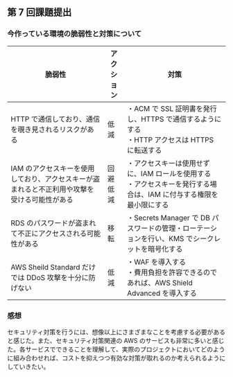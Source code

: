 ## 第 7 回課題提出

### 今作っている環境の脆弱性と対策について

| 脆弱性                                                                                        | アクション   | 対策                                                                                                                   |
| --------------------------------------------------------------------------------------------- | ------------ | ---------------------------------------------------------------------------------------------------------------------- |
| HTTP で通信しており、通信を覗き見されるリスクがある                                           | 低減         | ・ACM で SSL 証明書を発行し、HTTPS で通信するようにする<br>・HTTP アクセスは HTTPS に転送する                          |
| IAM のアクセスキーを使用しており、アクセスキーが盗まれると不正利用や攻撃を受ける可能性がある | 回避<br>低減 | ・アクセスキーは使用せずに、IAM ロールを使用する<br>・アクセスキーを発行する場合は、IAM に付与する権限を最小限にする |
| RDS のパスワードが盗まれて不正にアクセスされる可能性がある                                    | 移転         | ・Secrets Manager で DB パスワードの管理・ローテーションを行い、KMS でシークレットを暗号化する                         |
| AWS Sheild Standard だけでは DDoS 攻撃を十分に防げない                                        | 低減         | ・WAF を導入する<br>・費用負担を許容できるのであれば、AWS Shield Advanced を導入する                                    |

### 感想

セキュリティ対策を行うには、想像以上にさまざまなことを考慮する必要があると感じた。また、セキュリティ対策関連の AWS のサービスも非常に多いと感じた。各サービスでできることを理解して、実際のプロジェクトにおいてどのように組み合わせれば、コストを抑えつつ有効な対策が取れるのか考えられるようにしていきたい。
